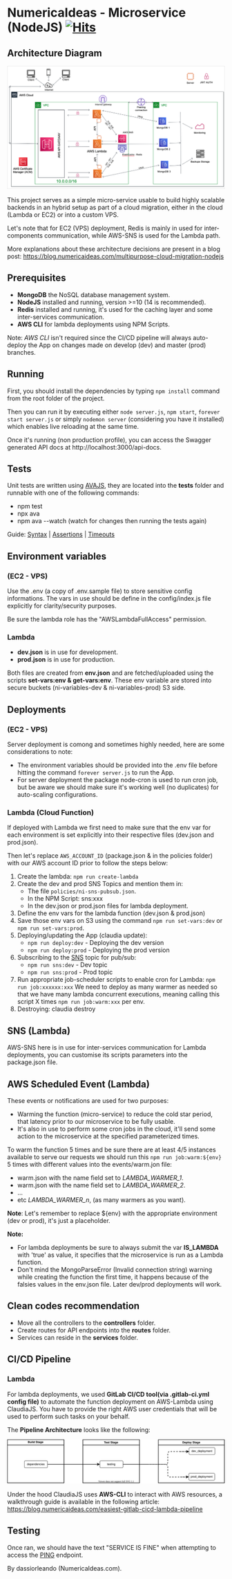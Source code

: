# NumericaIdeas - Microservice (NodeJS) [![Hits](https://hits.seeyoufarm.com/api/count/incr/badge.svg?url=https%3A%2F%2Fgithub.com%2Fnumerica-ideas%2Fni-microservice-nodejs&count_bg=%2379C83D&title_bg=%23555555&icon=&icon_color=%23E7E7E7&title=hits&edge_flat=false)](https://blog.numericaideas.com)

## Architecture Diagram

![Diagram](architecture.png)

This project serves as a simple micro-service usable to build highly scalable backends in an hybrid setup as part of a cloud migration, either in the cloud (Lambda or EC2) or into a custom VPS.

Let's note that for EC2 (VPS) deployment, Redis is mainly in used for inter-components communication, while AWS-SNS is used for the Lambda path.

More explanations about these architecture decisions are present in a blog post: https://blog.numericaideas.com/multipurpose-cloud-migration-nodejs

## Prerequisites
- **MongoDB** the NoSQL database management system.
- **NodeJS** installed and running, version >=10 (14 is recommended).
- **Redis** installed and running, it's used for the caching layer and some inter-services communication.
- **AWS CLI** for lambda deployments using NPM Scripts.

Note: *AWS CLI* isn't required since the CI/CD pipeline will always auto-deploy the App on changes made on develop (dev) and master (prod) branches.

## Running

First, you should install the dependencies by typing `npm install` command from the root folder of the project.

Then you can run it by executing either `node server.js`, `npm start`, `forever start server.js` or simply `nodemon server` (considering you have it installed) which enables live reloading at the same time.

Once it's running (non production profile), you can access the Swagger generated API docs at http://localhost:3000/api-docs.

## Tests

Unit tests are written using [AVAJS](https://github.com/avajs/ava), they are located into the **tests** folder and runnable with one of the following commands:
- npm test
- npx ava
- npm ava --watch (watch for changes then running the tests again)

Guide: [Syntax](https://github.com/avajs/ava/blob/master/docs/01-writing-tests.md) | [Assertions](https://github.com/avajs/ava/blob/master/docs/03-assertions.md) | [Timeouts](https://github.com/avajs/ava/blob/master/docs/07-test-timeouts.md)

## Environment variables
### (EC2 - VPS)
Use the .env (a copy of .env.sample file) to store sensitive config informations. The vars in use should be define in the config/index.js file explicitly for clarity/security purposes.

Be sure the lambda role has the "AWSLambdaFullAccess" permission.

### Lambda

- **dev.json** is in use for development.
- **prod.json** is in use for production.

Both files are created from **env.json** and are fetched/uploaded using the scripts **set-vars:env & get-vars:env**. These env variable are stored into secure buckets (ni-variables-dev & ni-variables-prod) S3 side.

## Deployments
### (EC2 - VPS)
Server deployment is comong and sometimes highly needed, here are some considerations to note:

- The environment variables should be provided into the .env file before hitting the command `forever server.js` to run the App.
- For server deployment the package node-cron is used to run cron job, but be aware we should make sure it's working well (no duplicates) for auto-scaling configurations.

### Lambda (Cloud Function)
If deployed with Lambda we first need to make sure that the env var for each environment is set explicitly into their respective files (dev.json and prod.json).

Then let's replace `AWS_ACCOUNT_ID` (package.json & in the policies folder) with our AWS account ID prior to follow the steps below:

1) Create the lambda: `npm run create-lambda`
2) Create the dev and prod SNS Topics and mention them in:
    - The file `policies/ni-sns-pubsub.json`.
    - In the NPM Script: sns:xxx
    - In the dev.json or prod.json files for lambda deployment.
3) Define the env vars for the lambda function (dev.json & prod.json)
4) Save those env vars on S3 using the command `npm run set-vars:dev` or `npm run set-vars:prod`.
5) Deploying/updating the App (claudia update):
    - `npm run deploy:dev` - Deploying the dev version
    - `npm run deploy:prod` - Deploying the prod version
6) Subscribing to the [SNS](https://github.com/claudiajs/claudia/blob/master/docs/add-sns-event-source.md) topic for pub/sub:
    - `npm run sns:dev` - Dev topic
    - `npm run sns:prod` - Prod topic
7) Run appropriate job-scheduler scripts to enable cron for Lambda: `npm run job:xxxxxx:xxx`
We need to deploy as many warmer as needed so that we have many lambda concurrent executions, meaning calling this script X times `npm run job:warm:xxx` per env.
8) Destroying: claudia destroy

## SNS (Lambda)
AWS-SNS here is in use for inter-services communication for Lambda deployments, you can customise its scripts parameters into the package.json file.

## AWS Scheduled Event (Lambda)
These events or notifications are used for two purposes:
- Warming the function (micro-service) to reduce the cold star period, that latency prior to our microservice to be fully usable.
- It's also in use to perform some cron jobs in the cloud, it'll send some action to the microservice at the specified parameterized times.

To warm the function 5 times and be sure there are at least 4/5 instances available to serve our requests we should run this `npm run job:warm:${env}` 5 times with different values into the events/warm.jon file:
- warm.json with the name field set to *LAMBDA_WARMER_1*.
- warm.json with the name field set to *LAMBDA_WARMER_2*.
- ...
- etc *LAMBDA_WARMER_n*, (as many warmers as you want).

**Note**: Let's remember to replace ${env} with the appropriate environment (dev or prod), it's just a placeholder.

**Note:**
- For lambda deployments be sure to always submit the var **IS_LAMBDA** with 'true' as value, it specifies that the microservice is run as a Lambda function.
- Don't mind the MongoParseError (Invalid connection string) warning while creating the function the first time, it happens because of the falsies values in the env.json file. Later dev/prod deployments will work.

## Clean codes recommendation
- Move all the controllers to the **controllers** folder.
- Create routes for API endpoints into the **routes** folder.
- Services can reside in the **services** folder.

## CI/CD Pipeline

### Lambda
For lambda deployments, we used **GitLab CI/CD tool(via .gitlab-ci.yml config file)** to automate the function deployment on AWS-Lambda using ClaudiaJS. You have to provide the right AWS user credentials that will be used to perform such tasks on your behalf.

The **Pipeline Architecture** looks like the following:

![Diagram](deployment.drawio.svg)

Under the hood ClaudiaJS uses **AWS-CLI** to interact with AWS resources, a walkthrough guide is available in the following article:
https://blog.numericaideas.com/easiest-gitlab-cicd-lambda-pipeline

## Testing

Once ran, we should have the text "SERVICE IS FINE" when attempting to access the [PING](http://localhost:3000/ni-microservice-node/pingify) endpoint.

By dassiorleando (NumericaIdeas.com).
